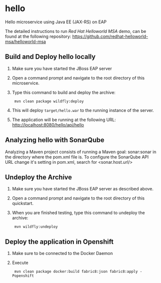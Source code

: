 # hello
Hello microservice using Java EE (JAX-RS) on EAP

The detailed instructions to run *Red Hat Helloworld MSA* demo, can be found at the following repository: <https://github.com/redhat-helloworld-msa/helloworld-msa>

Build and Deploy hello locally
------------------------------

1. Make sure you have started the JBoss EAP server
2. Open a command prompt and navigate to the root directory of this microservice.
3. Type this command to build and deploy the archive:

        mvn clean package wildfly:deploy

4. This will deploy `target/hello.war` to the running instance of the server.
5. The application will be running at the following URL: <http://localhost:8080/hello/api/hello>

Analyzing hello with SonarQube
------------------------------

Analyzing a Maven project consists of running a Maven goal: sonar:sonar in the directory where the pom.xml file is.
To configure the SonarQube API URL change it's setting in pom.xml, search for <sonar.host.url/>

Undeploy the Archive
--------------------

1. Make sure you have started the JBoss EAP server as described above.
2. Open a command prompt and navigate to the root directory of this quickstart.
3. When you are finished testing, type this command to undeploy the archive:

        mvn wildfly:undeploy

Deploy the application in Openshift
-----------------------------------

1. Make sure to be connected to the Docker Daemon
2. Execute

		mvn clean package docker:build fabric8:json fabric8:apply -Popenshift
